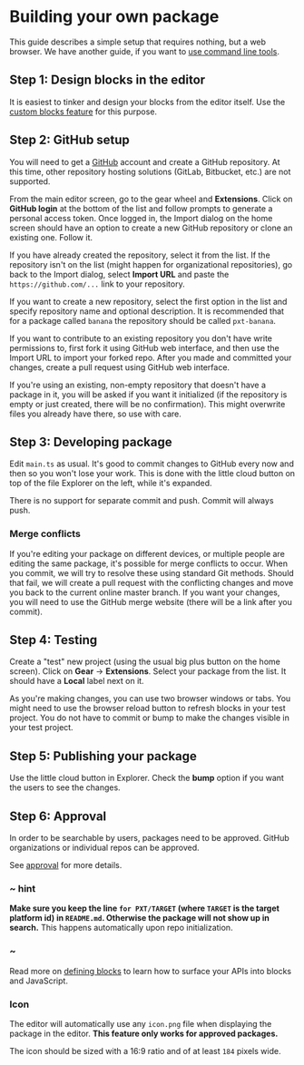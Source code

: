 # Building your own package

This guide describes a simple setup that requires nothing, but a web browser. We have another guide, if you want to [use command line tools](/packages/getting-started/vscode).

## Step 1: Design blocks in the editor

It is easiest to tinker and design your blocks from the editor itself. Use the [custom blocks feature](/defining-blocks) for this purpose.

## Step 2: GitHub setup

You will need to get a [GitHub](https://github.com) account and create a GitHub repository. At this time, other repository hosting solutions (GitLab, Bitbucket, etc.) are not supported.

From the main editor screen, go to the gear wheel and **Extensions**. Click on **GitHub login** at the bottom of the list and follow prompts to generate a personal access token. Once logged in, the Import dialog on the home screen should have an option to create a new GitHub repository or clone an existing one. Follow it.

If you have already created the repository, select it from the list. If the repository isn't on the list (might happen for organizational repositories), go back to the Import dialog, select **Import URL** and paste the `https://github.com/...` link to your repository.

If you want to create a new repository, select the first option in the list and specify repository name and optional description. It is recommended that for a package called `banana` the repository should be called `pxt-banana`.

If you want to contribute to an existing repository you don't have write permissions to, first fork it using GitHub web interface, and then use the Import URL to import your forked repo. After you made and committed your changes, create a pull request using GitHub web interface.

If you're using an existing, non-empty repository that doesn't have a package in it, you will be asked if you want it initialized (if the repository is empty or just created, there will be no confirmation). This might overwrite files you already have there, so use with care.

## Step 3: Developing package

Edit `main.ts` as usual. It's good to commit changes to GitHub every now and then so you won't lose your work. This is done with the little cloud button on top of the file Explorer on the left, while it's expanded.

There is no support for separate commit and push. Commit will always push.

### Merge conflicts

If you're editing your package on different devices, or multiple people are editing the same package, it's possible for merge conflicts to occur. When you commit, we will try to resolve these using standard Git methods. Should that fail, we will create a pull request with the conflicting changes and move you back to the current online master branch. If you want your changes, you will need to use the GitHub merge website (there will be a link after you commit).

## Step 4: Testing

Create a "test" new project (using the usual big plus button on the home screen). Click on **Gear** -> **Extensions**. Select your package from the list. It should have a **Local** label next on it.

As you're making changes, you can use two browser windows or tabs. You might need to use the browser reload button to refresh blocks in your test project. You do not have to commit or bump to make the changes visible in your test project.

## Step 5: Publishing your package

Use the little cloud button in Explorer. Check the **bump** option if you want the users to see the changes.

## Step 6: Approval

In order to be searchable by users, packages need to be approved. GitHub organizations or individual repos can be approved.

See [approval](/packages/approval) for more details.

### ~ hint

**Make sure you keep the line `for PXT/TARGET` (where `TARGET` is the target platform id) in `README.md`. Otherwise the package will not show up in search.** This happens automatically upon repo initialization.

### ~

Read more on [defining blocks](/defining-blocks) to learn how to surface your APIs into blocks and JavaScript.

### Icon

The editor will automatically use any `icon.png` file when displaying the package in the editor. **This feature only works for approved packages.**

The icon should be sized with a 16:9 ratio and of at least `184` pixels wide.